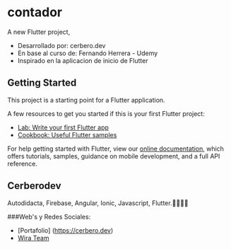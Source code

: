 # contador

A new Flutter project,

- Desarrollado por: cerbero.dev
- En base al curso de: Fernando Herrera - Udemy
- Inspirado en la aplicacion de inicio de Flutter

## Getting Started

This project is a starting point for a Flutter application.

A few resources to get you started if this is your first Flutter project:

- [Lab: Write your first Flutter app](https://flutter.dev/docs/get-started/codelab)
- [Cookbook: Useful Flutter samples](https://flutter.dev/docs/cookbook)

For help getting started with Flutter, view our 
[online documentation](https://flutter.dev/docs), which offers tutorials, 
samples, guidance on mobile development, and a full API reference.

## Cerberodev

Autodidacta, Firebase, Angular, Ionic, Javascript, Flutter.💙👨🏾‍💻 

###Web's y Redes Sociales: 

- [Portafolio] (https://cerbero.dev)  
- [Wira Team](https://wirateam.dev) 

